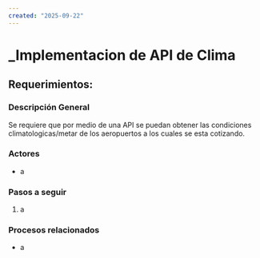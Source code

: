 ```yaml
---
created: "2025-09-22"
---
```

# _Implementacion de API de Clima
## Requerimientos:
### Descripción General
Se requiere que por medio de una API se puedan obtener las condiciones climatologicas/metar de los aeropuertos a los cuales se esta cotizando.

### Actores
- a

### Pasos a seguir
1. a

### Procesos relacionados 
- a